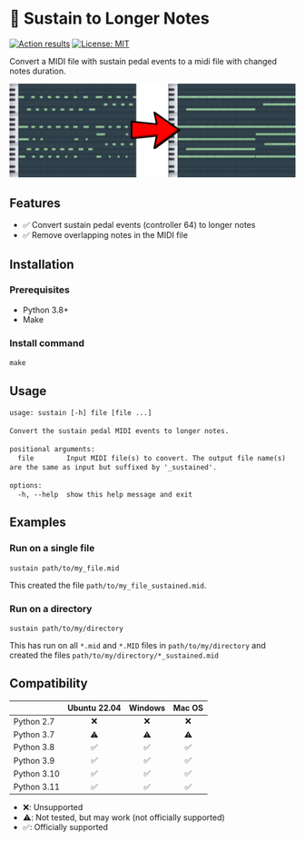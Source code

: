 # 🎹 Sustain to Longer Notes

[![Action results](https://github.com/teskann/sustain-to-longer-notes/actions/workflows/sustain_to_longer_notes.yml/badge.svg)](https://github.com/Teskann/sustain-to-longer-notes/actions/)
 [![License: MIT](https://img.shields.io/badge/License-MIT-blue.svg)](https://opensource.org/licenses/MIT)

Convert a MIDI file with sustain pedal events to a midi file with
changed notes duration.

![Sustain to longer notes image](./img/sustain-to-longer-notes.png)

## Features

 * ✅ Convert sustain pedal events (controller 64) to longer notes
 * ✅ Remove overlapping notes in the MIDI file

## Installation

### Prerequisites

 * Python 3.8+
 * Make

### Install command

```commandline
make
```

## Usage

```
usage: sustain [-h] file [file ...]

Convert the sustain pedal MIDI events to longer notes.

positional arguments:
  file        Input MIDI file(s) to convert. The output file name(s) are the same as input but suffixed by '_sustained'.

options:
  -h, --help  show this help message and exit
```

## Examples

### Run on a single file

```commandline
sustain path/to/my_file.mid
```

This created the file `path/to/my_file_sustained.mid`.

### Run on a directory

```commandline
sustain path/to/my/directory
```

This has run on all `*.mid` and `*.MID` files in `path/to/my/directory`
and created the files `path/to/my/directory/*_sustained.mid`

## Compatibility

|             | Ubuntu 22.04 | Windows | Mac OS |
|-------------|:------------:|:-------:|:------:|
| Python 2.7  |       ❌      |    ❌    |    ❌   |
| Python 3.7  |       ⚠️      |    ⚠️    |    ⚠️   |
| Python 3.8  |       ✅      |    ✅    |    ✅   |
| Python 3.9  |       ✅      |    ✅    |    ✅   |
| Python 3.10 |       ✅      |    ✅    |    ✅   |
| Python 3.11 |       ✅      |    ✅    |    ✅   |

- ❌: Unsupported
- ⚠️: Not tested, but may work (not officially supported)
- ✅: Officially supported